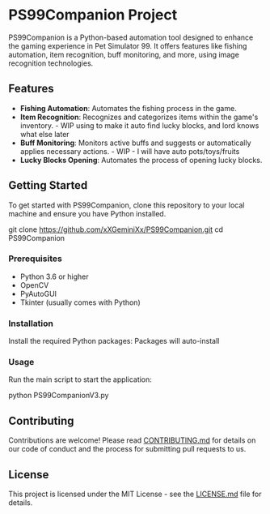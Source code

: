 # PS99Companion Project

PS99Companion is a Python-based automation tool designed to enhance the gaming experience in Pet Simulator 99. It offers features like fishing automation, item recognition, buff monitoring, and more, using image recognition technologies.

## Features

- **Fishing Automation**: Automates the fishing process in the game.
- **Item Recognition**: Recognizes and categorizes items within the game's inventory. - WIP using to make it auto find lucky blocks, and lord knows what else later
- **Buff Monitoring**: Monitors active buffs and suggests or automatically applies necessary actions. - WIP - I will have auto pots/toys/fruits
- **Lucky Blocks Opening**: Automates the process of opening lucky blocks.

## Getting Started

To get started with PS99Companion, clone this repository to your local machine and ensure you have Python installed.

git clone https://github.com/xXGeminiXx/PS99Companion.git
cd PS99Companion

### Prerequisites

- Python 3.6 or higher
- OpenCV
- PyAutoGUI
- Tkinter (usually comes with Python)

### Installation

Install the required Python packages:
Packages will auto-install

### Usage

Run the main script to start the application:

python PS99CompanionV3.py

## Contributing

Contributions are welcome! Please read [CONTRIBUTING.md](CONTRIBUTING.md) for details on our code of conduct and the process for submitting pull requests to us.

## License

This project is licensed under the MIT License - see the [LICENSE.md](LICENSE.md) file for details.
